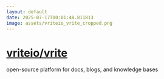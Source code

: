 ```yaml
---
layout: default
date: 2025-07-17T00:01:48.811813
image: assets/vriteio_vrite_cropped.png
---
```


# [vriteio/vrite](https://github.com/vriteio/vrite)

open-source platform for docs, blogs, and knowledge bases
